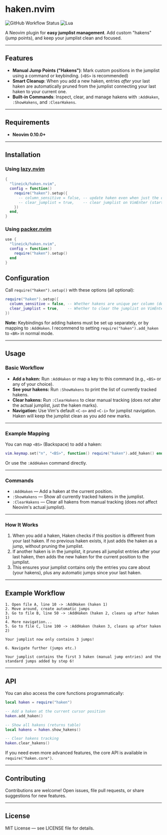 # haken.nvim

![GitHub Workflow Status](https://img.shields.io/github/actions/workflow/status/lineick/haken.nvim/lint-test.yml?branch=main&style=for-the-badge)
![Lua](https://img.shields.io/badge/Made%20with%20Lua-blueviolet.svg?style=for-the-badge&logo=lua)

A Neovim plugin for **easy jumplist management**. Add custom "hakens" (jump points), and keep your jumplist clean and focused.

---

## Features

- **Manual Jump Points ("Hakens")**: Mark custom positions in the jumplist using a command or keybinding. (`<BS>` is recommended)
- **Smart Cleanup**: When you add a new haken, entries *after* your last haken are automatically pruned from the jumplist connecting your last haken to your current one.
- **Built-in Commands**: Inspect, clear, and manage hakens with `:AddHaken`, `:ShowHakens`, and `:ClearHakens`.

---

## Requirements

- **Neovim 0.10.0+**

---

## Installation

### Using [lazy.nvim](https://github.com/folke/lazy.nvim)

```lua
{
  "lineick/haken.nvim",
  config = function()
    require("haken").setup({
      -- column_sensitive = false, -- update haken even when just the column changed
      -- clear_jumplist = true,    -- clear jumplist on VimEnter (start of your session)
    })
  end,
}
```

### Using [packer.nvim](https://github.com/wbthomason/packer.nvim)

```lua
use {
  "lineick/haken.nvim",
  config = function()
    require("haken").setup()
  end
}
```


## Configuration

Call `require("haken").setup()` with these options (all optional):

```lua
require("haken").setup({
  column_sensitive = false, -- Whether hakens are unique per column (default: false)
  clear_jumplist = true,    -- Whether to clear the jumplist on VimEnter (default: true)
})
```

**Note:**
Keybindings for adding hakens must be set up separately, or by mapping to `:AddHaken`.
I recommend to setting `require("haken").add_haken` to `<BR>` in normal mode.

---

## Usage

### Basic Workflow

* **Add a haken:**
  Run `:AddHaken` or map a key to this command (e.g., `<BS>` or any of your choice).
* **See your hakens:**
  Run `:ShowHakens` to print the list of currently tracked hakens.
* **Clear hakens:**
  Run `:ClearHakens` to clear manual tracking (does *not* alter the actual jumplist, just the haken marks).
* **Navigation:**
  Use Vim's default `<C-o>` and `<C-i>` for jumplist navigation. Haken will keep the jumplist clean as you add new marks.

---

### Example Mapping

You can map `<BS>` (Backspace) to add a haken:

```lua
vim.keymap.set("n", "<BS>", function() require("haken").add_haken() end, { desc = "Add haken" })
```

Or use the `:AddHaken` command directly.

---

### Commands

* `:AddHaken` — Add a haken at the current position.
* `:ShowHakens` — Show all currently tracked hakens in the jumplist.
* `:ClearHakens` — Clear all hakens from manual tracking (does *not* affect Neovim's actual jumplist).

---

### How It Works

1. When you add a haken, Haken checks if this position is different from your last haken. If no previous haken exists, it just adds the haken as a jump, without pruning the jumplist.
2. If another haken is in the jumplist, it prunes all jumplist entries after your last haken, then adds the new haken for the current position to the jumplist.
3. This ensures your jumplist contains only the entries you care about (your hakens), plus any automatic jumps since your last haken.

---

## Example Workflow

```
1. Open file A, line 10 -> :AddHaken (haken 1)
2. Move around, create automatic jumps
3. Go to file B, line 50 -> :AddHaken (haken 2, cleans up after haken 1)
4. More navigation...
5. Go to file C, line 100 -> :AddHaken (haken 3, cleans up after haken 2)

Your jumplist now only contains 3 jumps!

6. Navigate further (jumps etc.)

Your jumplist contains the first 3 haken (manual jump entries) and the standard jumps added by step 6!
```

---

## API

You can also access the core functions programmatically:

```lua
local haken = require("haken")

-- Add a haken at the current cursor position
haken.add_haken()

-- Show all hakens (returns table)
local hakens = haken.show_hakens()

-- Clear hakens tracking
haken.clear_hakens()
```

If you need even more advanced features, the core API is available in `require("haken.core")`.

---

## Contributing

Contributions are welcome!
Open issues, file pull requests, or share suggestions for new features.

---

## License

MIT License — see LICENSE file for details.

```

